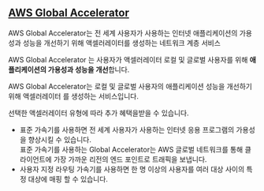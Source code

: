 ## [AWS Global Accelerator](https://docs.aws.amazon.com/ko_kr/global-accelerator/latest/dg/what-is-global-accelerator.html)

AWS Global Accelerator는 전 세계 사용자가 사용하는 인터넷 애플리케이션의 가용성과 성능을 개선하기 위해 액셀러레이터를 생성하는 네트워크 계층 서비스

AWS Global Accelerator 는 사용자가 액셀러레이터 로컬 및 글로벌 사용자를 위해 **애플리케이션의 가용성과 성능을 개선**합니다. 

AWS Global Accelerator는 로컬 및 글로벌 사용자의 애플리케이션 성능을 개선하기 위해 액셀러레이터 를 생성하는 서비스입니다. 

선택한 액셀러레이터 유형에 따라 추가 혜택을받을 수 있습니다.

   * 표준 가속기를 사용하면 전 세계 사용자가 사용하는 인터넷 응용 프로그램의 가용성을 향상시킬 수 있습니다.<br/> 표준 가속기를 사용하는 Global Accelerator는 AWS 글로벌 네트워크를 통해 클라이언트에 가장 가까운 리전의 엔드 포인트로 트래픽을 보냅니다.
   * 사용자 지정 라우팅 가속기를 사용하면 한 명 이상의 사용자를 여러 대상 사이의 특정 대상에 매핑 할 수 있습니다.
